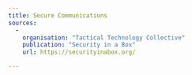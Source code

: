 ```yaml
---
title: Secure Communications
sources:
  -
    organisation: "Tactical Technology Collective"
    publication: "Security in a Box"
    url: https://securityinabox.org/

---
```

